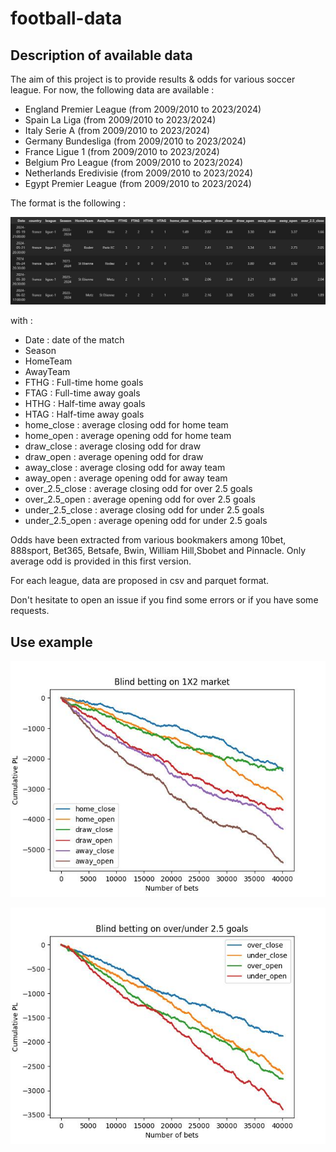 # football-data


## Description of available data

The aim of this project is to provide results & odds for various soccer league.
For now, the following data are available :
- England Premier League (from 2009/2010 to 2023/2024)
- Spain La Liga (from 2009/2010 to 2023/2024)
- Italy Serie A (from 2009/2010 to 2023/2024)
- Germany Bundesliga (from 2009/2010 to 2023/2024)
- France Ligue 1 (from 2009/2010 to 2023/2024)
- Belgium Pro League (from 2009/2010 to 2023/2024)
- Netherlands Eredivisie (from 2009/2010 to 2023/2024)
- Egypt Premier League (from 2009/2010 to 2023/2024)

The format is the following : 

![image info](img/sample_data.JPG)

with : 
- Date : date of the match
- Season
- HomeTeam
- AwayTeam
- FTHG : Full-time home goals
- FTAG : Full-time away goals
- HTHG : Half-time away goals
- HTAG : Half-time away goals
- home_close : average closing odd for home team
- home_open : average opening odd for home team
- draw_close : average closing odd for draw
- draw_open : average opening odd for draw
- away_close : average closing odd for away team
- away_open : average opening odd for away team
- over_2.5_close : average closing odd for over 2.5 goals
- over_2.5_open  : average opening odd for over 2.5 goals
- under_2.5_close : average closing odd for under 2.5 goals
- under_2.5_open  : average opening odd for under 2.5 goals


Odds have been extracted from various bookmakers among 10bet, 888sport, Bet365, Betsafe, Bwin, William Hill,Sbobet and Pinnacle.
Only average odd is provided in this first version.

For each league, data are proposed in csv and parquet format.
    
Don't hesitate to open an issue if you find some errors or if you have some requests. 


## Use example

![image info](img/example_1x2.jpg)

![image info](img/example_ou.jpg)
